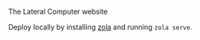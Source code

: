 The Lateral Computer website

Deploy locally by installing [zola](https://github.com/getzola/zola) and running `zola serve`.
